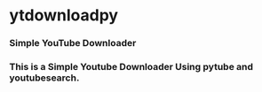 # ytdownloadpy
### Simple YouTube Downloader
### This is a Simple Youtube Downloader Using pytube and youtubesearch. 

